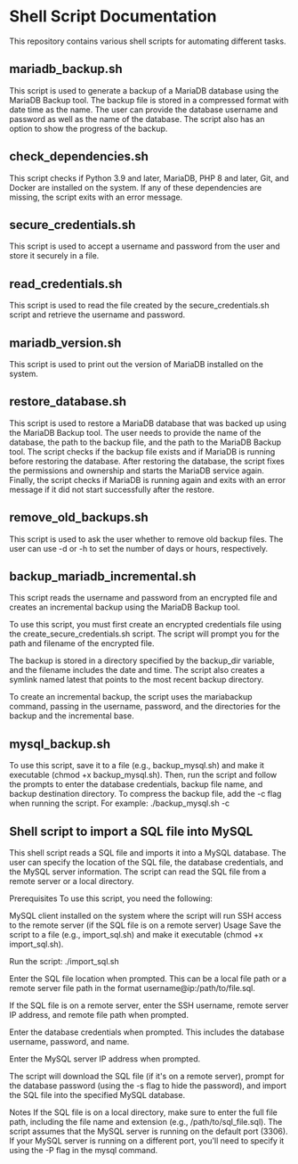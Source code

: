 # Shell Script Documentation
This repository contains various shell scripts for automating different tasks.

## mariadb_backup.sh
This script is used to generate a backup of a MariaDB database using the MariaDB Backup tool. The backup file is stored in a compressed format with date time as the name. The user can provide the database username and password as well as the name of the database. The script also has an option to show the progress of the backup.

## check_dependencies.sh
This script checks if Python 3.9 and later, MariaDB, PHP 8 and later, Git, and Docker are installed on the system. If any of these dependencies are missing, the script exits with an error message.

## secure_credentials.sh
This script is used to accept a username and password from the user and store it securely in a file.

## read_credentials.sh
This script is used to read the file created by the secure_credentials.sh script and retrieve the username and password.

## mariadb_version.sh
This script is used to print out the version of MariaDB installed on the system.

## restore_database.sh
This script is used to restore a MariaDB database that was backed up using the MariaDB Backup tool. The user needs to provide the name of the database, the path to the backup file, and the path to the MariaDB Backup tool. The script checks if the backup file exists and if MariaDB is running before restoring the database. After restoring the database, the script fixes the permissions and ownership and starts the MariaDB service again. Finally, the script checks if MariaDB is running again and exits with an error message if it did not start successfully after the restore.

## remove_old_backups.sh
This script is used to ask the user whether to remove old backup files. The user can use -d or -h to set the number of days or hours, respectively.

## backup_mariadb_incremental.sh
This script reads the username and password from an encrypted file and creates an incremental backup using the MariaDB Backup tool.

To use this script, you must first create an encrypted credentials file using the create_secure_credentials.sh script. The script will prompt you for the path and filename of the encrypted file.

The backup is stored in a directory specified by the backup_dir variable, and the filename includes the date and time. The script also creates a symlink named latest that points to the most recent backup directory.

To create an incremental backup, the script uses the mariabackup command, passing in the username, password, and the directories for the backup and the incremental base.

## mysql_backup.sh
To use this script, save it to a file (e.g., backup_mysql.sh) and make it executable (chmod +x backup_mysql.sh). Then, run the script and follow the prompts to enter the database credentials, backup file name, and backup destination directory. To compress the backup file, add the -c flag when running the script. For example: ./backup_mysql.sh -c

## Shell script to import a SQL file into MySQL
This shell script reads a SQL file and imports it into a MySQL database. The user can specify the location of the SQL file, the database credentials, and the MySQL server information. The script can read the SQL file from a remote server or a local directory.

Prerequisites
To use this script, you need the following:

MySQL client installed on the system where the script will run
SSH access to the remote server (if the SQL file is on a remote server)
Usage
Save the script to a file (e.g., import_sql.sh) and make it executable (chmod +x import_sql.sh).

Run the script: ./import_sql.sh

Enter the SQL file location when prompted. This can be a local file path or a remote server file path in the format username@ip:/path/to/file.sql.

If the SQL file is on a remote server, enter the SSH username, remote server IP address, and remote file path when prompted.

Enter the database credentials when prompted. This includes the database username, password, and name.

Enter the MySQL server IP address when prompted.

The script will download the SQL file (if it's on a remote server), prompt for the database password (using the -s flag to hide the password), and import the SQL file into the specified MySQL database.

Notes
If the SQL file is on a local directory, make sure to enter the full file path, including the file name and extension (e.g., /path/to/sql_file.sql).
The script assumes that the MySQL server is running on the default port (3306). If your MySQL server is running on a different port, you'll need to specify it using the -P flag in the mysql command.




